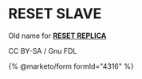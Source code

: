 
# RESET SLAVE

Old name for **[RESET REPLICA](../reset-replica.md)**


CC BY-SA / Gnu FDL


{% @marketo/form formId="4316" %}
